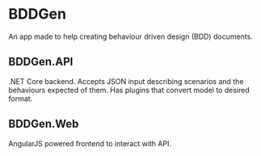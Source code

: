# BDDGen
An app made to help creating behaviour driven design (BDD) documents.

## BDDGen.API
.NET Core backend. Accepts JSON input describing scenarios and the behaviours expected of them. Has plugins that convert model to desired format.

## BDDGen.Web
AngularJS powered frontend to interact with API.
